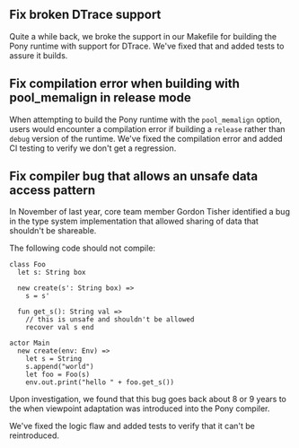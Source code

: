 ## Fix broken DTrace support

Quite a while back, we broke the support in our Makefile for building the Pony runtime with support for DTrace. We've fixed that and added tests to assure it builds.

## Fix compilation error when building with pool_memalign in release mode

When attempting to build the Pony runtime with the `pool_memalign` option, users would encounter a compilation error if building a `release` rather than `debug` version of the runtime. We've fixed the compilation error and added CI testing to verify we don't get a regression.

## Fix compiler bug that allows an unsafe data access pattern

In November of last year, core team member Gordon Tisher identified a bug in the type system implementation that allowed sharing of data that shouldn't be shareable.

The following code should not compile:

```pony
class Foo
  let s: String box

  new create(s': String box) =>
    s = s'

  fun get_s(): String val =>
    // this is unsafe and shouldn't be allowed
    recover val s end

actor Main
  new create(env: Env) =>
    let s = String
    s.append("world")
    let foo = Foo(s)
    env.out.print("hello " + foo.get_s())
```

Upon investigation, we found that this bug goes back about 8 or 9 years to the when viewpoint adaptation was introduced into the Pony compiler.

We've fixed the logic flaw and added tests to verify that it can't be reintroduced.


